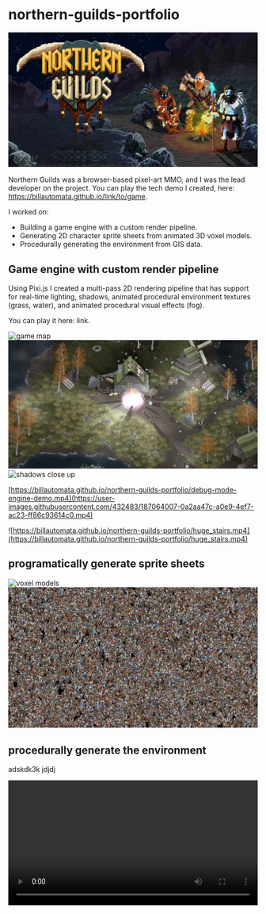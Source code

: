 # northern-guilds-portfolio

![title image](./ng-poster.png)

Northern Guilds was a browser-based pixel-art MMO, and I was the lead developer on the project.  You can play the tech demo I created, here: https://billautomata.github.io/link/to/game.

I worked on:
* Building a game engine with a custom render pipeline.
* Generating 2D character sprite sheets from animated 3D voxel models.
* Procedurally generating the environment from GIS data.

## Game engine with custom render pipeline
Using Pixi.js I created a multi-pass 2D rendering pipeline that has support for real-time lighting, shadows, animated procedural environment textures (grass, water), and animated procedural visual effects (fog).

You can play it here: link.

![game map](./demo-village.png)
![shadows zoomed out](./shadows%20engine.png)
![shadows close up](./close-up-shadows-engine.png)

[https://billautomata.github.io/northern-guilds-portfolio/debug-mode-engine-demo.mp4](https://user-images.githubusercontent.com/432483/187064007-0a2aa47c-a0e9-4ef7-ac23-ff86c93614c0.mp4)

![https://billautomata.github.io/northern-guilds-portfolio/huge_stairs.mp4](https://billautomata.github.io/northern-guilds-portfolio/huge_stairs.mp4)

## programatically generate sprite sheets
![voxel models](./output-combined.png)
![many characters wallpaper](./many-characters-wallpaper.jpg)

## procedurally generate the environment
adskdk3k jdjdj

<video src="https://user-images.githubusercontent.com/432483/187026682-13a5df97-d184-43fc-9c06-976977f42053.mp4" width="100%"></video>

